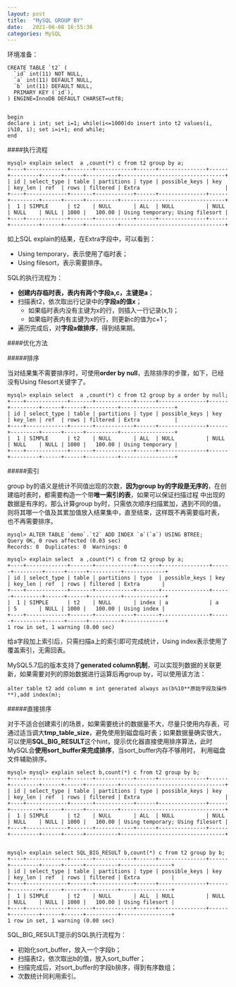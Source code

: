 ```yaml
---
layout: post
title:  "MySQL GROUP BY"
date:   2021-06-08 16:55:36
categories: MySQL
---
```


环境准备：

```
CREATE TABLE `t2` (
  `id` int(11) NOT NULL,
  `a` int(11) DEFAULT NULL,
  `b` int(11) DEFAULT NULL,
  PRIMARY KEY (`id`),
) ENGINE=InnoDB DEFAULT CHARSET=utf8;


begin 
declare i int; set i=1; while(i<=1000)do insert into t2 values(i, i%10, i); set i=i+1; end while; 
end
```

####执行流程

```
mysql> explain select  a ,count(*) c from t2 group by a;
+----+-------------+-------+------------+------+---------------+------+---------+------+------+----------+---------------------------------+
| id | select_type | table | partitions | type | possible_keys | key  | key_len | ref  | rows | filtered | Extra                           |
+----+-------------+-------+------------+------+---------------+------+---------+------+------+----------+---------------------------------+
|  1 | SIMPLE      | t2    | NULL       | ALL  | NULL          | NULL | NULL    | NULL | 1000 |   100.00 | Using temporary; Using filesort |
+----+-------------+-------+------------+------+---------------+------+---------+------+------+----------+---------------------------------+
```

如上SQL explain的结果，在Extra字段中，可以看到：
* Using temporary，表示使用了临时表；
* Using filesort，表示需要排序。

SQL的执行流程为：

* **创建内存临时表，表内有两个字段a,c，主键是a**；
* 扫描表t2，依次取出行记录中的**字段a的值x**；
    * 如果临时表内没有主键为x的行，则插入一行记录(x,1)；
    * 如果临时表内有主键为x的行，则更新c的值为c+1；
* 遍历完成后，对**字段a做排序**，得到结果期。

    
####优化方法

#####排序

当对结果集不需要排序时，可使用**order by null**，去除排序的步骤，如下，已经没有Using filesort关键字了。

```
mysql> explain select  a ,count(*) c from t2 group by a order by null;
+----+-------------+-------+------------+------+---------------+------+---------+------+------+----------+-----------------+
| id | select_type | table | partitions | type | possible_keys | key  | key_len | ref  | rows | filtered | Extra           |
+----+-------------+-------+------------+------+---------------+------+---------+------+------+----------+-----------------+
|  1 | SIMPLE      | t2    | NULL       | ALL  | NULL          | NULL | NULL    | NULL | 1000 |   100.00 | Using temporary |
+----+-------------+-------+------------+------+---------------+------+---------+------+------+----------+-----------------+
```



#####索引

group by的语义是统计不同值出现的次数，**因为group by的字段是无序的**，在创建临时表时，都需要构造一个带**唯一索引的表**，如果可以保证扫描过程
中出现的数据是有序的，那么计算group by时，只需依次顺序扫描累加，遇到不同的值，则将其哪一个值及其累加值放入结果集中，直至结束，这样既不再需要临时表，
也不再需要排序。

```
mysql> ALTER TABLE `demo`.`t2` ADD INDEX `a`(`a`) USING BTREE;
Query OK, 0 rows affected (0.03 sec)
Records: 0  Duplicates: 0  Warnings: 0

mysql> explain select  a ,count(*) c from t2 group by a;
+----+-------------+-------+------------+-------+---------------+------+---------+------+------+----------+-------------+
| id | select_type | table | partitions | type  | possible_keys | key  | key_len | ref  | rows | filtered | Extra       |
+----+-------------+-------+------------+-------+---------------+------+---------+------+------+----------+-------------+
|  1 | SIMPLE      | t2    | NULL       | index | a             | a    | 5       | NULL | 1000 |   100.00 | Using index |
+----+-------------+-------+------------+-------+---------------+------+---------+------+------+----------+-------------+
1 row in set, 1 warning (0.00 sec)
```    


给a字段加上索引后，只需扫描a上的索引即可完成统计，Using index表示使用了覆盖索引，无需回表。

MySQL5.7后的版本支持了**generated column机制**，可以实现列数据的关联更新，如果需要对列的原始数据进行运算后再group by，可以使用该方法：
```
alter table t2 add column m int generated always as(b%10**原始字段及操作**),add index(m);
```

#####直接排序

对于不适合创建索引的场景，如果需要统计的数据量不大，尽量只使用内存表，可通过适当调大**tmp_table_size**，避免使用到磁盘临时表；如果数据量确实很大，
可以使用**SQL_BIG_RESULT**这个hint，提示优化器直接使用排序算法，此时MySQL会**使用sort_buffer来完成排序**，当sort_buffer内存不够用时，
利用磁盘文件辅助排序。

```
mysql> mysql> explain select b,count(*) c from t2 group by b;
+----+-------------+-------+------------+------+---------------+------+---------+------+------+----------+---------------------------------+
| id | select_type | table | partitions | type | possible_keys | key  | key_len | ref  | rows | filtered | Extra                           |
+----+-------------+-------+------------+------+---------------+------+---------+------+------+----------+---------------------------------+
|  1 | SIMPLE      | t2    | NULL       | ALL  | NULL          | NULL | NULL    | NULL | 1000 |   100.00 | Using temporary; Using filesort |
+----+-------------+-------+------------+------+---------------+------+---------+------+------+----------+---------------------------------+


mysql> explain select SQL_BIG_RESULT b,count(*) c from t2 group by b;
+----+-------------+-------+------------+------+---------------+------+---------+------+------+----------+----------------+
| id | select_type | table | partitions | type | possible_keys | key  | key_len | ref  | rows | filtered | Extra          |
+----+-------------+-------+------------+------+---------------+------+---------+------+------+----------+----------------+
|  1 | SIMPLE      | t2    | NULL       | ALL  | NULL          | NULL | NULL    | NULL | 1000 |   100.00 | Using filesort |
+----+-------------+-------+------------+------+---------------+------+---------+------+------+----------+----------------+
1 row in set, 1 warning (0.00 sec)
```

SQL_BIG_RESULT提示的SQL执行流程为：
* 初始化sort_buffer，放入一个字段b；
* 扫描表t2，依次取出b的值，放入sort_buffer；
* 扫描完成后，对sort_buffer的字段b排序，得到有序数组；
* 次数统计同利用索引。